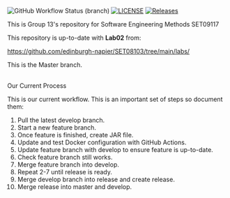 ![GitHub Workflow Status (branch)](https://img.shields.io/github/actions/workflow/status/isendra/sem/main.yml?branch=master)
[![LICENSE](https://img.shields.io/github/license/isendra/sem.svg?style=flat-square)](https://github.com/isendra/sem/blob/master/LICENSE)
[![Releases](https://img.shields.io/github/release/isendra/sem/all.svg?style=flat-square)](https://github.com/isendra/sem/releases)

This is Group 13's repository for Software Engineering Methods SET09117

This repository is up-to-date with **Lab02** from:

https://github.com/edinburgh-napier/SET08103/tree/main/labs/

This is the Master branch.

<br>
Our Current Process

This is our current workflow. This is an important set of steps so document them:

<ol>
<li>Pull the latest develop branch.</li>
<li>Start a new feature branch.</li>
<li>Once feature is finished, create JAR file.</li>
<li>Update and test Docker configuration with GitHub Actions.</li>
<li>Update feature branch with develop to ensure feature is up-to-date.</li>
<li>Check feature branch still works.</li>
<li>Merge feature branch into develop.</li>
<li>Repeat 2-7 until release is ready.</li>
<li>Merge develop branch into release and create release.</li>
<li>Merge release into master and develop.</li>
</ol>
